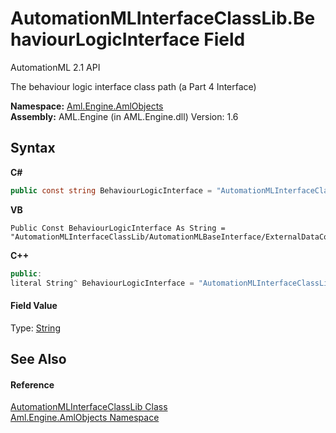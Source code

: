 # AutomationMLInterfaceClassLib.BehaviourLogicInterface Field
AutomationML 2.1 API 

The behaviour logic interface class path (a Part 4 Interface)

**Namespace:**&nbsp;<a href="N_Aml_Engine_AmlObjects">Aml.Engine.AmlObjects</a><br />**Assembly:**&nbsp;AML.Engine (in AML.Engine.dll) Version: 1.6

## Syntax

**C#**<br />
``` C#
public const string BehaviourLogicInterface = "AutomationMLInterfaceClassLib/AutomationMLBaseInterface/ExternalDataConnector/PLCopenXMLInterface/LogicInterface/BehaviourLogicInterface"
```

**VB**<br />
``` VB
Public Const BehaviourLogicInterface As String = "AutomationMLInterfaceClassLib/AutomationMLBaseInterface/ExternalDataConnector/PLCopenXMLInterface/LogicInterface/BehaviourLogicInterface"
```

**C++**<br />
``` C++
public:
literal String^ BehaviourLogicInterface = "AutomationMLInterfaceClassLib/AutomationMLBaseInterface/ExternalDataConnector/PLCopenXMLInterface/LogicInterface/BehaviourLogicInterface"
```


#### Field Value
Type: <a href="https://docs.microsoft.com/dotnet/api/system.string" target="_parent" rel="noopener noreferrer">String</a>

## See Also


#### Reference
<a href="T_Aml_Engine_AmlObjects_AutomationMLInterfaceClassLib">AutomationMLInterfaceClassLib Class</a><br /><a href="N_Aml_Engine_AmlObjects">Aml.Engine.AmlObjects Namespace</a><br />
